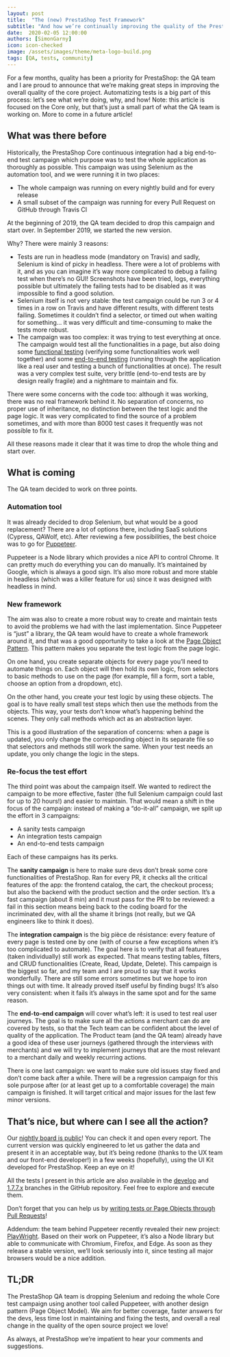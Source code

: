 ```yaml
---
layout: post
title:  "The (new) PrestaShop Test Framework"
subtitle: "And how we’re continually improving the quality of the PrestaShop project"
date:  2020-02-05 12:00:00
authors: [SimonGarny]
icon: icon-checked
image: /assets/images/theme/meta-logo-build.png
tags: [QA, tests, community]
---
```


For a few months, quality has been a priority for PrestaShop: the QA team and I are proud to announce that we’re making great steps in improving the overall quality of the core project. Automatizing tests is a big part of this process: let’s see what we’re doing, why, and how!
Note: this article is focused on the Core only, but that’s just a small part of what the QA team is working on. More to come in a future article!


## What was there before

Historically, the PrestaShop Core continuous integration had a big end-to-end test campaign which purpose was to test the whole application as thoroughly as possible. This campaign was using Selenium as the automation tool, and we were running it in two places:

- The whole campaign was running on every nightly build and for every release
- A small subset of the campaign was running for every Pull Request on GitHub through Travis CI

At the beginning of 2019, the QA team decided to drop this campaign and start over. In September 2019, we started the new version.

Why? There were mainly 3 reasons:

- Tests are run in headless mode (mandatory on Travis) and sadly, Selenium is kind of picky in headless. There were a lot of problems with it, and as you can imagine it’s way more complicated to debug a failing test when there’s no GUI! Screenshots have been tried, logs, everything possible but ultimately the failing tests had to be disabled as it was impossible to find a good solution.
- Selenium itself is not very stable: the test campaign could be run 3 or 4 times in a row on Travis and have different results, with different tests failing. Sometimes it couldn’t find a selector, or timed out when waiting for something… it was very difficult and time-consuming to make the tests more robust.
- The campaign was too complex: it was trying to test everything at once. The campaign would test all the functionalities in a page, but also doing some [functional testing](https://devdocs.prestashop.com/1.7/testing/how-to-create-your-own-web-acceptance-tests/#functional-tests) (verifying some functionalities work well together) and some [end-to-end testing](https://devdocs.prestashop.com/1.7/testing/how-to-create-your-own-web-acceptance-tests/#end-to-end-tests-soon) (running through the application like a real user and testing a bunch of functionalities at once). The result was a very complex test suite, very brittle (end-to-end tests are by design really fragile) and a nightmare to maintain and fix.

There were some concerns with the code too: although it was working, there was no real framework behind it. No separation of concerns, no proper use of inheritance, no distinction between the test logic and the page logic. It was very complicated to find the source of a problem sometimes, and with more than 8000 test cases it frequently was not possible to fix it.

All these reasons made it clear that it was time to drop the whole thing and start over.


## What is coming

The QA team decided to work on three points.

### Automation tool

It was already decided to drop Selenium, but what would be a good replacement? There are a lot of options there, including SaaS solutions (Cypress, QAWolf, etc). After reviewing a few possibilities, the best choice was to go for [Puppeteer](https://github.com/puppeteer/puppeteer).

Puppeteer is a Node library which provides a nice API to control Chrome. It can pretty much do everything you can do manually. It’s maintained by Google, which is always a good sign.
It’s also more robust and more stable in headless (which was a killer feature for us) since it was designed with headless in mind.


### New framework

The aim was also to create a more robust way to create and maintain tests to avoid the problems we had with the last implementation. Since Puppeteer is “just” a library, the QA team would have to create a whole framework around it, and that was a good opportunity to take a look at the [Page Object Pattern](https://martinfowler.com/bliki/PageObject.html). This pattern makes you separate the test logic from the page logic.

On one hand, you create separate objects for every page you’ll need to automate things on. Each object will then hold its own logic, from selectors to basic methods to use on the page (for example, fill a form, sort a table, choose an option from a dropdown, etc).

On the other hand, you create your test logic by using these objects. The goal is to have really small test steps which then use the methods from the objects. This way, your tests don’t know what’s happening behind the scenes. They only call methods which act as an abstraction layer.

This is a good illustration of the separation of concerns: when a page is updated, you only change the corresponding object in its separate file so that selectors and methods still work the same. When your test needs an update, you only change the logic in the steps.


### Re-focus the test effort

The third point was about the campaign itself. We wanted to redirect the campaign to be more effective, faster (the full Selenium campaign could last for up to 20 hours!) and easier to maintain. That would mean a shift in the focus of the campaign: instead of making a “do-it-all” campaign, we split up the effort in 3 campaigns: 

- A sanity tests campaign
- An integration tests campaign
- An end-to-end tests campaign

Each of these campaigns has its perks.

The **sanity campaign** is here to make sure devs don’t break some core functionalities of PrestaShop. Ran for every PR, it checks all the critical features of the app: the frontend catalog, the cart, the checkout process; but also the backend with the product section and the order section. It’s a fast campaign (about 8 min) and it must pass for the PR to be reviewed: a fail in this section means being back to the coding board for the incriminated dev, with all the shame it brings (not really, but we QA engineers like to think it does).

The **integration campaign** is the big pièce de résistance: every feature of every page is tested one by one (with of course a few exceptions when it’s too complicated to automate). The goal here is to verify that all features (taken individually) still work as expected. That means testing tables, filters, and CRUD functionalities (Create, Read, Update, Delete).
This campaign is the biggest so far, and my team and I are proud to say that it works wonderfully. There are still some errors sometimes but we hope to iron things out with time. It already proved itself useful by finding bugs! It’s also very consistent: when it fails it’s always in the same spot and for the same reason.

The **end-to-end campaign** will cover what’s left: it is used to test real user journeys. The goal is to make sure all the actions a merchant can do are covered by tests, so that the Tech team can be confident about the level of quality of the application. The Product team (and the QA team) already have a good idea of these user journeys (gathered through the interviews with merchants) and we will try to implement journeys that are the most relevant to a merchant daily and weekly recurring actions.

There is one last campaign: we want to make sure old issues stay fixed and don’t come back after a while. There will be a regression campaign for this sole purpose after (or at least get up to a comfortable coverage) the main campaign is finished. It will target critical and major issues for the last few minor versions.


## That’s nice, but where can I see all the action?

Our [nightly board is public](https://nightly.prestashop.com/)! You can check it and open every report. The current version was quickly engineered to let us gather the data and present it in an acceptable way, but it’s being redone (thanks to the UX team and our front-end developer!) in a few weeks (hopefully), using the UI Kit developed for PrestaShop. Keep an eye on it!

All the tests I present in this article are also available in the [develop](https://github.com/PrestaShop/PrestaShop/tree/develop/tests/puppeteer) and [1.7.7.x](https://github.com/PrestaShop/PrestaShop/tree/1.7.7.x/tests/puppeteer) branches in the GitHub repository. Feel free to explore and execute them.

Don’t forget that you can help us by [writing tests or Page Objects through Pull Requests](https://devdocs.prestashop.com/1.7/testing/how-to-create-your-own-web-acceptance-tests/#creating-a-web-acceptance-test)!

Addendum: the team behind Puppeteer recently revealed their new project: [PlayWright](https://github.com/microsoft/playwright). Based on their work on Puppeteer, it’s also a Node library but able to communicate with Chromium, Firefox, and Edge. As soon as they release a stable version, we’ll look seriously into it, since testing all major browsers would be a nice addition.


## TL;DR

The PrestaShop QA team is dropping Selenium and redoing the whole Core test campaign using another tool called Puppeteer, with another design pattern (Page Object Model).
We aim for better coverage, faster answers for the devs, less time lost in maintaining and fixing the tests, and overall a real change in the quality of the open source project we love!

As always, at PrestaShop we’re impatient to hear your comments and suggestions.
